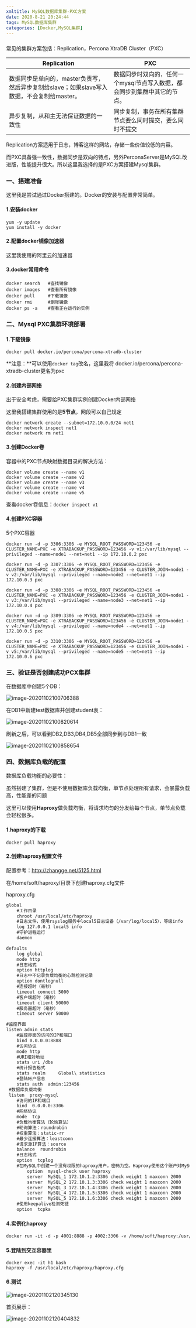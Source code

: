 ```yaml
---
xmltitle: MySQL数据库集群-PXC方案
date: 2020-8-21 20:24:44
tags: MySQL数据库集群
categories: [Docker,MySQL集群]
---
```


### 

<!--more-->

常见的集群方案包括：Replication，Percona XtraDB Cluster（PXC）

| Replication                                                  | PXC                                                          |
| ------------------------------------------------------------ | ------------------------------------------------------------ |
| 数据同步是单向的，master负责写，然后异步复制给slave；如果slave写入数据，不会复制给master。 | 数据同步时双向的，任何一个mysql节点写入数据，都会同步到集群中其它的节点。 |
| 异步复制，从和主无法保证数据的一致性                         | 同步复制，事务在所有集群节点要么同时提交，要么同时不提交     |

Replication方案适用于日志，博客这样的网站，存储一些价值较低的内容。

而PXC具备强一致性，数据同步是双向的特点，另外PerconaServer是MySQL改进版，性能提升很大。所以这里我选择的是PXC方案搭建Mysql集群。

### 一、搭建准备

这里我是尝试通过Docker搭建的。Docker的安装与配置非常简单。

#### 1.安装docker

```
yum -y update
yum install -y docker
```

#### 2.配置docker镜像加速器

这里我使用的阿里云的加速器

#### 3.docker常用命令

```
docker search   #查找镜像
docker images	#查看所有镜像
docker pull		#下载镜像
docker rmi		#删除镜像
docker ps -a	#查看正在运行的实例
```



### 二、Mysql PXC集群环境部署

#### 1.下载镜像

```
docker pull docker.io/percona/percona-xtradb-cluster
```

**注意：**可以使用`docker tag`改名，这里我将 docker.io/percona/percona-xtradb-cluster更名为pxc

#### 2.创建内部网络

出于安全考虑，需要给PXC集群实例创建Docker内部网络

这里我搭建集群使用的是**5节点**，网段可以自己规定

```
docker network create --subnet=172.10.0.0/24 net1
docker network inspect net1
docker network rm net1
```

#### 3.创建Docker卷

容器中的PXC节点映射数据目录的解决方法：

```
docker volume create --name v1
docker volume create --name v2
docker volume create --name v3
docker volume create --name v4
docker volume create --name v5
```

查看docker卷信息：`docker inspect v1`

#### 4.创建PXC容器

5个PXC容器

```
docker run -d -p 3306:3306 -e MYSQL_ROOT_PASSWORD=123456 -e CLUSTER_NAME=PXC -e XTRABACKUP_PASSWORD=123456 -v v1:/var/lib/mysql --privileged --name=node1 --net=net1 --ip 172.10.0.2 pxc 

docker run -d -p 3307:3306 -e MYSQL_ROOT_PASSWORD=123456 -e CLUSTER_NAME=PXC -e XTRABACKUP_PASSWORD=123456 -e CLUSTER_JOIN=node1 -v v2:/var/lib/mysql --privileged --name=node2 --net=net1 --ip 172.10.0.3 pxc

docker run -d -p 3308:3306 -e MYSQL_ROOT_PASSWORD=123456 -e CLUSTER_NAME=PXC -e XTRABACKUP_PASSWORD=123456 -e CLUSTER_JOIN=node1 -v v3:/var/lib/mysql --privileged --name=node3 --net=net1 --ip 172.10.0.4 pxc 

docker run -d -p 3309:3306 -e MYSQL_ROOT_PASSWORD=123456 -e CLUSTER_NAME=PXC -e XTRABACKUP_PASSWORD=123456 -e CLUSTER_JOIN=node1 -v v4:/var/lib/mysql --privileged --name=node4 --net=net1 --ip 172.10.0.5 pxc

docker run -d -p 3310:3306 -e MYSQL_ROOT_PASSWORD=123456 -e CLUSTER_NAME=PXC -e XTRABACKUP_PASSWORD=123456 -e CLUSTER_JOIN=node1 -v v5:/var/lib/mysql --privileged --name=node5 --net=net1 --ip 172.10.0.6 pxc
```

### 三、验证是否创建成功PCX集群

在数据库中创建5个DB：

![image-20201102100706388](/images/2020110201.png)

在DB1中新建test数据库并创建student表：

![image-20201102100820614](/images/2020110202.png)

刷新之后，可以看到DB2,DB3,DB4,DB5全部同步到与DB1一致

![image-20201102100858654](/images/2020110203.png)



### 四、数据库负载的配置

数据库负载均衡的必要性：

虽然搭建了集群，但是不使用数据库负载均衡，单节点处理所有请求，会暴露负载高，性能差的问题

这里可以使用**Haproxy**做负载均衡，将请求均匀的分发给每个节点，单节点负载会轻松很多。

#### 1.haproxy的下载

`docker pull haproxy`

#### 2.创建haproxy配置文件

配置参考：http://zhangge.net/5125.html

在/home/soft/haproxy/目录下创建haproxy.cfg文件

haproxy.cfg

```xml
global
	#工作目录
	chroot /usr/local/etc/haproxy
	#日志文件，使用rsyslog服务中local5日志设备（/var/log/local5），等级info
	log 127.0.0.1 local5 info
	#守护进程运行
	daemon

defaults
	log global
	mode http
	#日志格式
	option httplog
	#日志中不记录负载均衡的心跳检测记录
	option dontlognull
	#连接超时（毫秒）
	timeout connect 5000
	#客户端超时（毫秒）
	timeout client 50000
	#服务器超时（毫秒）
	timeout server 50000

#监控界面
listen admin_stats
	#监控界面的访问的IP和端口
	bind 0.0.0.0:8888
	#访问协议
	mode http
	#URI相对地址
	stats uri /dbs
	#统计报告格式
	stats realm     Global\ statistics
	#登陆帐户信息
	stats auth  admin:123456
 #数据库负载均衡
 listen  proxy-mysql
	#访问的IP和端口
	bind  0.0.0.0:3306
	#网络协议
	mode  tcp
	#负载均衡算法（轮询算法）
	#轮询算法：roundrobin
	#权重算法：static-rr
	#最少连接算法：leastconn
	#请求源IP算法：source
	balance  roundrobin
	#日志格式
	option  tcplog
   	#在MySQL中创建一个没有权限的haproxy用户，密码为空。Haproxy使用这个账户对MySQL数据库心跳检测
        option  mysql-check user haproxy
        server  MySQL_1 172.10.1.2:3306 check weight 1 maxconn 2000
        server  MySQL_2 172.10.1.3:3306 check weight 1 maxconn 2000
        server  MySQL_3 172.10.1.4:3306 check weight 1 maxconn 2000
        server  MySQL_4 172.10.1.5:3306 check weight 1 maxconn 2000
        server  MySQL_5 172.10.1.6:3306 check weight 1 maxconn 2000
	#使用keepalive检测死链
	option  tcpka
```



#### 4.实例化haproxy

```xml
docker run -it -d -p 4001:8888 -p 4002:3306 -v /home/soft/haproxy:/usr/local/etc/haproxy --name h1 --privileged --net=net1 --ip 172.10.0.7 haproxy
```

#### 5.登陆到交互容器里

```
docker exec -it h1 bash
haproxy -f /usr/local/etc/haproxy/haproxy.cfg
```

#### 6.测试

![image-20201102120345130](/images/2020110204.png)

首页展示：

![image-20201102120404832](/images/2020110205.png)